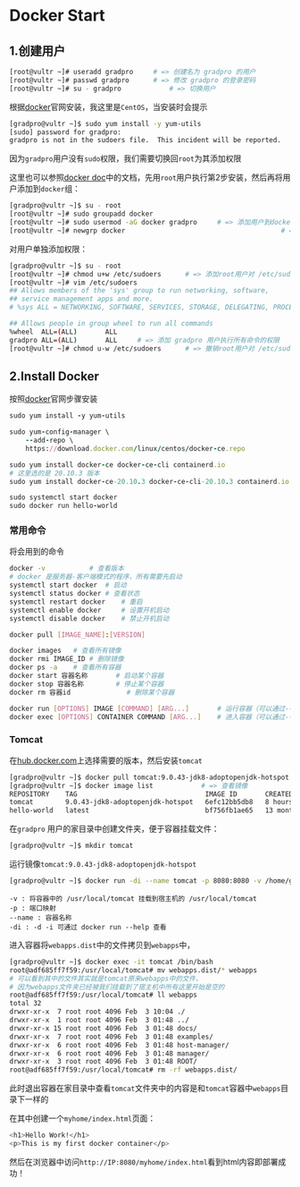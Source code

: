 # Docker Start

## 1.创建用户

```bash
[root@vultr ~]# useradd gradpro		# => 创建名为 gradpro 的用户
[root@vultr ~]# passwd gradpro		# => 修改 gradpro 的登录密码
[root@vultr ~]# su - gradpro			# => 切换用户
```

根据[docker](https://docs.docker.com/engine/install/centos/)官网安装，我这里是`CentOS`，当安装时会提示

```bash
[gradpro@vultr ~]$ sudo yum install -y yum-utils
[sudo] password for gradpro:
gradpro is not in the sudoers file.  This incident will be reported.
```

因为`gradpro`用户没有`sudo`权限，我们需要切换回`root`为其添加权限

这里也可以参照[docker doc](https://docs.docker.com/engine/install/linux-postinstall/)中的文档，先用`root`用户执行第2步安装，然后再将用户添加到`docker`组：

```bash
[gradpro@vultr ~]$ su - root
[root@vultr ~]# sudo groupadd docker
[root@vultr ~]# sudo usermod -aG docker gradpro		# => 添加用户到docker组
[root@vultr ~]# newgrp docker 										# => 应用组修改
```

对用户单独添加权限：

```bash
[gradpro@vultr ~]$ su - root
[root@vultr ~]# chmod u+w /etc/sudoers		# => 添加root用户对 /etc/sudoers 对写权限
[root@vultr ~]# vim /etc/sudoers
## Allows members of the 'sys' group to run networking, software,
## service management apps and more.
# %sys ALL = NETWORKING, SOFTWARE, SERVICES, STORAGE, DELEGATING, PROCESSES, LOCATE, DRIVERS

## Allows people in group wheel to run all commands
%wheel  ALL=(ALL)       ALL
gradpro ALL=(ALL)       ALL		# => 添加 gradpro 用户执行所有命令的权限
[root@vultr ~]# chmod u-w /etc/sudoers		# => 撤销root用户对 /etc/sudoers 对写权限
```

## 2.Install Docker

按照[docker](https://docs.docker.com/engine/install/centos/)官网步骤安装

```ruby
sudo yum install -y yum-utils

sudo yum-config-manager \
    --add-repo \
    https://download.docker.com/linux/centos/docker-ce.repo

sudo yum install docker-ce docker-ce-cli containerd.io
# 这里选的是 20.10.3 版本
sudo yum install docker-ce-20.10.3 docker-ce-cli-20.10.3 containerd.io

sudo systemctl start docker
sudo docker run hello-world
```



### 常用命令

将会用到的命令

```bash
docker -v			# 查看版本
# docker 是服务器-客户端模式的程序，所有需要先启动
systemctl start docker	# 启动
systemctl status docker	# 查看状态
systemctl restart docker	# 重启
systemctl enable docker		# 设置开机启动
systemctl disable docker	# 禁止开机启动

docker pull [IMAGE_NAME]:[VERSION]

docker images 	# 查看所有镜像
docker rmi IMAGE_ID	# 删除镜像
docker ps -a 	# 查看所有容器
docker start 容器名称		# 启动某个容器
docker stop 容器名称		# 停止某个容器
docker rm 容器id				# 删除某个容器

docker run [OPTIONS] IMAGE [COMMAND] [ARG...]		# 运行容器（可以通过--help参数查看帮助）
docker exec [OPTIONS] CONTAINER COMMAND [ARG...]	# 进入容器（可以通过--help参数查看帮助）
```



### Tomcat

在[hub.docker.com](https://hub.docker.com/_/tomcat?tab=tags&page=1&ordering=last_updated&name=9)上选择需要的版本，然后安装`tomcat`

```bash
[gradpro@vultr ~]$ docker pull tomcat:9.0.43-jdk8-adoptopenjdk-hotspot
[gradpro@vultr ~]$ docker image list			# => 查看镜像
REPOSITORY    TAG                                IMAGE ID       CREATED         SIZE
tomcat        9.0.43-jdk8-adoptopenjdk-hotspot   6efc12bb5db8   8 hours ago     355MB
hello-world   latest                             bf756fb1ae65   13 months ago   13.3kB
```

在`gradpro` 用户的家目录中创建文件夹，便于容器挂载文件：

```bash
[gradpro@vultr ~]$ mkdir tomcat
```

运行镜像`tomcat:9.0.43-jdk8-adoptopenjdk-hotspot`

```bash
[gradpro@vultr ~]$ docker run -di --name tomcat -p 8080:8080 -v /home/gradpro/tomcat:/usr/local/tomcat/webapps --privileged=true tomcat:9.0.43-jdk8-adoptopenjdk-hotspot
```

```
-v : 将容器中的 /usr/local/tomcat 挂载到宿主机的 /usr/local/tomcat
-p : 端口映射
--name : 容器名称
-di : -d -i 可通过 docker run --help 查看
```

进入容器将`webapps.dist`中的文件拷贝到`webapps`中，

```bash
[gradpro@vultr ~]$ docker exec -it tomcat /bin/bash
root@adf685ff7f59:/usr/local/tomcat# mv webapps.dist/* webapps
# 可以看到其中的文件其实就是tomcat原来webapps中的文件，
# 因为webapps文件夹已经被我们挂载到了宿主机中所有这里开始是空的
root@adf685ff7f59:/usr/local/tomcat# ll webapps
total 32
drwxr-xr-x  7 root root 4096 Feb  3 10:04 ./
drwxr-xr-x  1 root root 4096 Feb  3 01:48 ../
drwxr-xr-x 15 root root 4096 Feb  3 01:48 docs/
drwxr-xr-x  7 root root 4096 Feb  3 01:48 examples/
drwxr-xr-x  6 root root 4096 Feb  3 01:48 host-manager/
drwxr-xr-x  6 root root 4096 Feb  3 01:48 manager/
drwxr-xr-x  3 root root 4096 Feb  3 01:48 ROOT/
root@adf685ff7f59:/usr/local/tomcat# rm -rf webapps.dist/
```

 此时退出容器在家目录中查看`tomcat`文件夹中的内容是和`tomcat`容器中`webapps`目录下一样的

在其中创建一个`myhome/index.html`页面：

```bash
<h1>Hello Work!</h1>
<p>This is my first docker container</p>
```

然后在浏览器中访问`http://IP:8080/myhome/index.html`看到html内容即部署成功！

